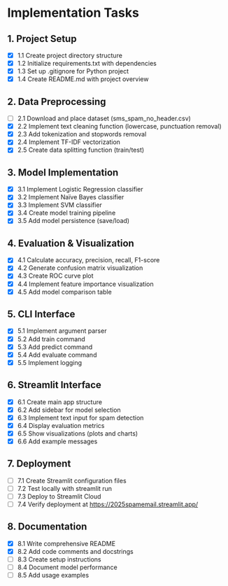 # Implementation Tasks

## 1. Project Setup
- [x] 1.1 Create project directory structure
- [x] 1.2 Initialize requirements.txt with dependencies
- [x] 1.3 Set up .gitignore for Python project
- [x] 1.4 Create README.md with project overview

## 2. Data Preprocessing
- [ ] 2.1 Download and place dataset (sms_spam_no_header.csv)
- [x] 2.2 Implement text cleaning function (lowercase, punctuation removal)
- [x] 2.3 Add tokenization and stopwords removal
- [x] 2.4 Implement TF-IDF vectorization
- [x] 2.5 Create data splitting function (train/test)

## 3. Model Implementation
- [x] 3.1 Implement Logistic Regression classifier
- [x] 3.2 Implement Naïve Bayes classifier
- [x] 3.3 Implement SVM classifier
- [x] 3.4 Create model training pipeline
- [x] 3.5 Add model persistence (save/load)

## 4. Evaluation & Visualization
- [x] 4.1 Calculate accuracy, precision, recall, F1-score
- [x] 4.2 Generate confusion matrix visualization
- [x] 4.3 Create ROC curve plot
- [x] 4.4 Implement feature importance visualization
- [x] 4.5 Add model comparison table

## 5. CLI Interface
- [x] 5.1 Implement argument parser
- [x] 5.2 Add train command
- [x] 5.3 Add predict command
- [x] 5.4 Add evaluate command
- [x] 5.5 Implement logging

## 6. Streamlit Interface
- [x] 6.1 Create main app structure
- [x] 6.2 Add sidebar for model selection
- [x] 6.3 Implement text input for spam detection
- [x] 6.4 Display evaluation metrics
- [x] 6.5 Show visualizations (plots and charts)
- [x] 6.6 Add example messages

## 7. Deployment
- [ ] 7.1 Create Streamlit configuration files
- [ ] 7.2 Test locally with streamlit run
- [ ] 7.3 Deploy to Streamlit Cloud
- [ ] 7.4 Verify deployment at https://2025spamemail.streamlit.app/

## 8. Documentation
- [x] 8.1 Write comprehensive README
- [x] 8.2 Add code comments and docstrings
- [ ] 8.3 Create setup instructions
- [ ] 8.4 Document model performance
- [ ] 8.5 Add usage examples
